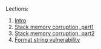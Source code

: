 Lections:  
1. [Intro](lection01)
2. [Stack memory corruption, part1](lection02)
3. [Stack memory corruption, part2](lection03)
4. [Format string vulnerability](lection04)
